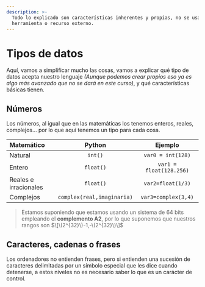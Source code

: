 ```yaml
---
description: >-
  Todo lo explicado son características inherentes y propias, no se usa ninguna
  herramienta o recurso externo.
---
```


# Tipos de datos

Aquí, vamos a simplificar mucho las cosas, vamos a explicar qué tipo de datos acepta nuestro lenguaje _\(Aunque podemos crear propios eso ya es algo más avanzado que no se dará en este curso\)_, y qué características básicas tienen.

## Números

Los números, al igual que en las matemáticas los tenemos enteros, reales, complejos… por lo que aquí tenemos un tipo para cada cosa.

| Matemático | Python | Ejemplo |
| :--- | :---: | :---: |
| Natural | `int()` | `var0 = int(128)` |
| Entero | `float()` | `var1 = float(128.256)` |
| Reales e irracionales | `float()` | `var2=float(1/3)` |
| Complejos | `complex(real,imaginaria)` | `var3=complex(3,4)` |

> Estamos suponiendo que estamos usando un sistema de 64 bits empleando el **complemento A2**, por lo que suponemos que nuestros rangos son $\[\(2^{32}\)-1,-\(2^{32}\)\]$

## Caracteres, cadenas o frases

Los ordenadores no entienden frases, pero si entienden una sucesión de caracteres delimitadas por un símbolo especial que les dice cuando detenerse, a estos niveles no es necesario saber lo que es un carácter de control.

